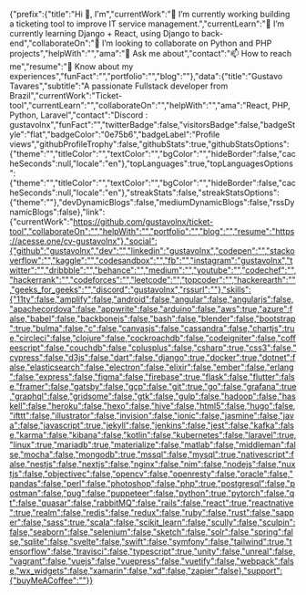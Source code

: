 {"prefix":{"title":"Hi 👋, I'm","currentWork":"🔭 I’m currently working building a ticketing tool to improve IT service management.","currentLearn":"🌱 I’m currently learning Django + React, using Django to back-end","collaborateOn":"👯 I’m looking to collaborate on Python and PHP projects","helpWith":"","ama":"💬 Ask me about","contact":"📫 How to reach me","resume":"📄 Know about my experiences","funFact":"","portfolio":"","blog":""},"data":{"title":"Gustavo Tavares","subtitle":"A passionate Fullstack developer from Brazil","currentWork":"Ticket-tool","currentLearn":"","collaborateOn":"","helpWith":"","ama":"React, PHP, Python, Laravel","contact":"Discord : gustavolnx","funFact":"","twitterBadge":false,"visitorsBadge":false,"badgeStyle":"flat","badgeColor":"0e75b6","badgeLabel":"Profile views","githubProfileTrophy":false,"githubStats":true,"githubStatsOptions":{"theme":"","titleColor":"","textColor":"","bgColor":"","hideBorder":false,"cacheSeconds":null,"locale":"en"},"topLanguages":true,"topLanguagesOptions":{"theme":"","titleColor":"","textColor":"","bgColor":"","hideBorder":false,"cacheSeconds":null,"locale":"en"},"streakStats":false,"streakStatsOptions":{"theme":""},"devDynamicBlogs":false,"mediumDynamicBlogs":false,"rssDynamicBlogs":false},"link":{"currentWork":"https://github.com/gustavolnx/ticket-tool","collaborateOn":"","helpWith":"","portfolio":"","blog":"","resume":"https://acesse.one/cv-gustavolnx"},"social":{"github":"gustavolnx","dev":"","linkedin":"gustavolnx","codepen":"","stackoverflow":"","kaggle":"","codesandbox":"","fb":"","instagram":"gustavolnx","twitter":"","dribbble":"","behance":"","medium":"","youtube":"","codechef":"","hackerrank":"","codeforces":"","leetcode":"","topcoder":"","hackerearth":"","geeks_for_geeks":"","discord":"gustavolnx","rssurl":""},"skills":{"11ty":false,"amplify":false,"android":false,"angular":false,"angularjs":false,"apachecordova":false,"appwrite":false,"arduino":false,"aws":true,"azure":false,"babel":false,"backbonejs":false,"bash":false,"blender":false,"bootstrap":true,"bulma":false,"c":false,"canvasjs":false,"cassandra":false,"chartjs":true,"circleci":false,"clojure":false,"cockroachdb":false,"codeigniter":false,"coffeescript":false,"couchdb":false,"cplusplus":false,"csharp":true,"css3":false,"cypress":false,"d3js":false,"dart":false,"django":true,"docker":true,"dotnet":false,"elasticsearch":false,"electron":false,"elixir":false,"ember":false,"erlang":false,"express":false,"figma":false,"firebase":true,"flask":false,"flutter":false,"framer":false,"gatsby":false,"gcp":false,"git":true,"go":false,"grafana":true,"graphql":false,"gridsome":false,"gtk":false,"gulp":false,"hadoop":false,"haskell":false,"heroku":false,"hexo":false,"hive":false,"html5":false,"hugo":false,"ifttt":false,"illustrator":false,"invision":false,"ionic":false,"jasmine":false,"java":false,"javascript":true,"jekyll":false,"jenkins":false,"jest":false,"kafka":false,"karma":false,"kibana":false,"kotlin":false,"kubernetes":false,"laravel":true,"linux":true,"mariadb":true,"materialize":false,"matlab":false,"middleman":false,"mocha":false,"mongodb":true,"mssql":false,"mysql":true,"nativescript":false,"nestjs":false,"nextjs":false,"nginx":false,"nim":false,"nodejs":false,"nuxtjs":false,"objectivec":false,"opencv":false,"openresty":false,"oracle":false,"pandas":false,"perl":false,"photoshop":false,"php":true,"postgresql":false,"postman":false,"pug":false,"puppeteer":false,"python":true,"pytorch":false,"qt":false,"quasar":false,"rabbitMQ":false,"rails":false,"react":true,"reactnative":true,"realm":false,"redis":false,"redux":false,"ruby":false,"rust":false,"sapper":false,"sass":true,"scala":false,"scikit_learn":false,"scully":false,"sculpin":false,"seaborn":false,"selenium":false,"sketch":false,"solr":false,"spring":false,"sqlite":false,"svelte":false,"swift":false,"symfony":false,"tailwind":true,"tensorflow":false,"travisci":false,"typescript":true,"unity":false,"unreal":false,"vagrant":false,"vuejs":false,"vuepress":false,"vuetify":false,"webpack":false,"wx_widgets":false,"xamarin":false,"xd":false,"zapier":false},"support":{"buyMeACoffee":""}}
